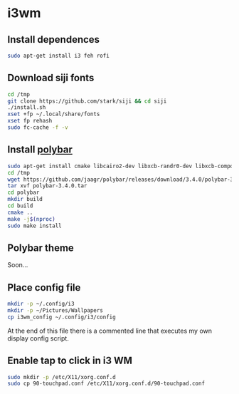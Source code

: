 # i3wm

## Install dependences

```bash
sudo apt-get install i3 feh rofi
```

## Download siji fonts

```bash
cd /tmp
git clone https://github.com/stark/siji && cd siji
./install.sh
xset +fp ~/.local/share/fonts
xset fp rehash
sudo fc-cache -f -v
```

## Install [polybar](https://github.com/jaagr/polybar)

```bash
sudo apt-get install cmake libcairo2-dev libxcb-randr0-dev libxcb-composite0-dev xcb-proto libxcb-ewmh-dev libxcb-icccm4-dev libxcb-image0-dev python-xcbgen
cd /tmp
wget https://github.com/jaagr/polybar/releases/download/3.4.0/polybar-3.4.0.tar
tar xvf polybar-3.4.0.tar
cd polybar
mkdir build
cd build
cmake ..
make -j$(nproc)
sudo make install
```

## Polybar theme

Soon...

## Place config file

```bash
mkdir -p ~/.config/i3
mkdir -p ~/Pictures/Wallpapers
cp i3wm_config ~/.config/i3/config
```

At the end of this file there is a commented line that executes my own display config script.

## Enable tap to click in i3 WM

```bash
sudo mkdir -p /etc/X11/xorg.conf.d
sudo cp 90-touchpad.conf /etc/X11/xorg.conf.d/90-touchpad.conf
```
